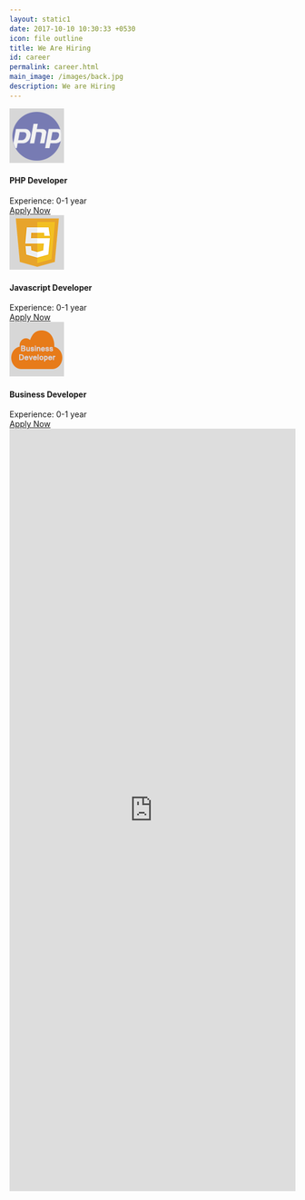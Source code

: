 ```yaml
---
layout: static1 
date: 2017-10-10 10:30:33 +0530
icon: file outline
title: We Are Hiring
id: career
permalink: career.html
main_image: /images/back.jpg
description: We are Hiring
---
```

<div class="career_list inner-content-page">
    <div class="ui container">
        <div class="ui grid">
            <div class="sixteen wide column">
                <div class="box">
                    <div class="img-box">
                        <a href="#">
                            <img src="images/php-hiring.png" width="96" height="96" alt="" class="avatar avatar-96 wp-user-avatar wp-user-avatar-96 photo avatar-default">
                        </a>
                    </div>
                    <div class="middle-text">
                            <h4>
                                PHP Developer
                            </h4>
                            <span>
                                Experience: 0-1 year
                            </span>
                    </div>
                    <div class="right-button">
                        <a href="#career-form" class="button">Apply Now</a>
                    </div>
                </div>
                <div class="box">
                    <div class="img-box">
                        <a href="#">
                            <img src="images/js-hiring.png" width="96" height="96" alt="" class="avatar avatar-96 wp-user-avatar wp-user-avatar-96 photo avatar-default">
                        </a>
                    </div>
                    <div class="middle-text">
                            <h4>
                                Javascript Developer
                            </h4>
                            <span>
                                Experience: 0-1 year
                            </span>
                    </div>
                    <div class="right-button">
                        <a href="#career-form" class="button">Apply Now</a>
                    </div>
                </div>
                 <div class="box">
                    <div class="img-box">
                        <a href="#">
                            <img src="images/business-developer-hiring.png" width="96" height="96" alt="" class="avatar avatar-96 wp-user-avatar wp-user-avatar-96 photo avatar-default">
                        </a>
                    </div>
                    <div class="middle-text">
                            <h4>
                                Business Developer
                            </h4>
                            <span>
                                Experience: 0-1 year
                            </span>
                    </div>
                    <div class="right-button">
                        <a href="#career-form" class="button">Apply Now</a>
                    </div>
                </div>
            </div>    
        </div>
    </div>
</div>
<div class="formsec" id="career-form">
    <div class="ui centered grid ">
        <div class="ten wide computer sixteen wide mobile column center aligned">
            <iframe src="https://docs.google.com/forms/d/e/1FAIpQLSe4UWC7cqpvylV56j4U-_slXyJuzjoYRCm2viR8U6r2XC5vNw/viewform?embedded=true" height="1343" frameborder="0" marginheight="0" marginwidth="0" style="width:100%; max-width:700px;">Loading...</iframe>
        </div>
    </div>
</div>